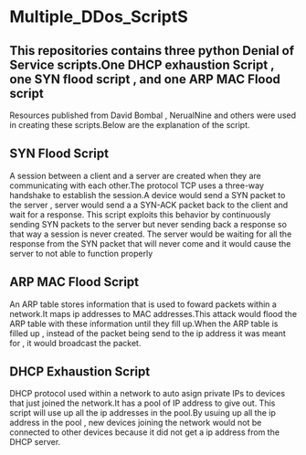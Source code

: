 # Multiple_DDos_ScriptS

## This repositories contains three python Denial of Service scripts.One DHCP exhaustion Script , one SYN flood script , and one ARP MAC Flood script 
Resources published from David Bombal , NerualNine and others were used in creating these scripts.Below are the explanation of the script.


## SYN Flood Script 

A session between a client and a server are created when they are communicating with each other.The protocol TCP uses a three-way handshake to 
establish the session.A device would send a SYN packet to the server , server would send a a SYN-ACK packet back to the client and wait for a response.
This script exploits this behavior by continuously sending SYN packets to the server but never sending back a response so that way a session is never created.
The server would be waiting for all the response from the SYN packet that will never come and it would cause the server to not able to function properly


## ARP MAC Flood Script

An ARP table stores information that is used to foward packets within a network.It maps ip addresses to MAC addresses.This attack would
flood the ARP table with these information until they fill up.When the ARP table is filled up , instead of the packet being send to the ip address
it was meant for , it would broadcast the packet.




## DHCP Exhaustion Script 

DHCP protocol used within a network to auto asign private IPs to devices that just joined the network.It has a pool of IP address to give out.
This script will use up all the ip addresses in the pool.By usuing up all the ip address in the pool , new devices joining the network would not
be connected to other devices because it did not get a ip address from the DHCP server.







